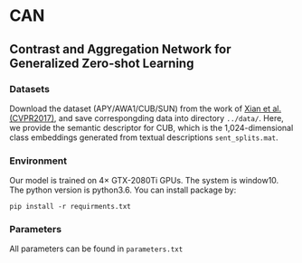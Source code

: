 # CAN
## Contrast and Aggregation Network for Generalized Zero-shot Learning
### Datasets
Download the dataset (APY/AWA1/CUB/SUN) from the work of [Xian et al. (CVPR2017)](http://datasets.d2.mpi-inf.mpg.de/xian/xlsa17.zip), and save correspongding data into directory `../data/`. Here, we provide the semantic descriptor for CUB, which is the 1,024-dimensional class embeddings generated from textual descriptions `sent_splits.mat`.
### Environment
Our model is trained on 4× GTX-2080Ti GPUs. The system is window10. The python version is python3.6. You can install package by:  
```
pip install -r requirments.txt
```
### Parameters
All parameters can be found in `parameters.txt`
